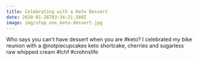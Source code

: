 ```yaml
---
title: Celebrating with a Keto Dessert
date: 2020-01-26T03:34:21.580Z
image: img/step_one_keto-dessert.jpg
---
```

Who says you can't have dessert when you are #keto? I celebrated my bike reunion with a @notpiecupcakes keto shortcake, cherries and sugarless raw whipped cream #lchf #crohnslife

